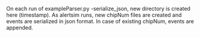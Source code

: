 On each run of exampleParser.py -serialize_json, new directory is
created here (timestamp). As alertsim runs, new chipNum files are
created and events are serialized in json format. In case of existing 
chipNum, events are appended.
